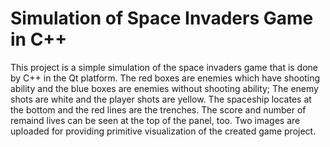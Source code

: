 # Simulation of Space Invaders Game in C++
This project is a simple simulation of the space invaders game that is done by C++ in the Qt platform.
The red boxes are enemies which have shooting ability and the blue boxes are enemies without shooting ability; The enemy shots are white and the player shots are yellow. The spaceship locates at the bottom and the red lines are the trenches. The score and number of remaind lives can be seen at the top of the panel, too. Two images are uploaded for providing primitive visualization of the created game project.
